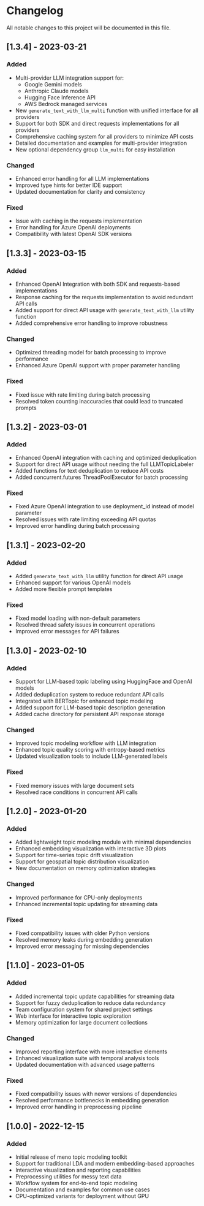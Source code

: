 # Changelog

All notable changes to this project will be documented in this file.

## [1.3.4] - 2023-03-21

### Added
- Multi-provider LLM integration support for:
  - Google Gemini models
  - Anthropic Claude models
  - Hugging Face Inference API
  - AWS Bedrock managed services
- New `generate_text_with_llm_multi` function with unified interface for all providers
- Support for both SDK and direct requests implementations for all providers
- Comprehensive caching system for all providers to minimize API costs
- Detailed documentation and examples for multi-provider integration
- New optional dependency group `llm_multi` for easy installation

### Changed
- Enhanced error handling for all LLM implementations
- Improved type hints for better IDE support
- Updated documentation for clarity and consistency

### Fixed
- Issue with caching in the requests implementation
- Error handling for Azure OpenAI deployments
- Compatibility with latest OpenAI SDK versions

## [1.3.3] - 2023-03-15

### Added
- Enhanced OpenAI Integration with both SDK and requests-based implementations
- Response caching for the requests implementation to avoid redundant API calls
- Added support for direct API usage with `generate_text_with_llm` utility function
- Added comprehensive error handling to improve robustness

### Changed
- Optimized threading model for batch processing to improve performance
- Enhanced Azure OpenAI support with proper parameter handling

### Fixed
- Fixed issue with rate limiting during batch processing
- Resolved token counting inaccuracies that could lead to truncated prompts

## [1.3.2] - 2023-03-01

### Added
- Enhanced OpenAI integration with caching and optimized deduplication
- Support for direct API usage without needing the full LLMTopicLabeler
- Added functions for text deduplication to reduce API costs
- Added concurrent.futures ThreadPoolExecutor for batch processing

### Fixed
- Fixed Azure OpenAI integration to use deployment_id instead of model parameter
- Resolved issues with rate limiting exceeding API quotas
- Improved error handling during batch processing

## [1.3.1] - 2023-02-20

### Added
- Added `generate_text_with_llm` utility function for direct API usage
- Enhanced support for various OpenAI models
- Added more flexible prompt templates

### Fixed
- Fixed model loading with non-default parameters
- Resolved thread safety issues in concurrent operations
- Improved error messages for API failures

## [1.3.0] - 2023-02-10

### Added
- Support for LLM-based topic labeling using HuggingFace and OpenAI models
- Added deduplication system to reduce redundant API calls
- Integrated with BERTopic for enhanced topic modeling
- Added support for LLM-based topic description generation
- Added cache directory for persistent API response storage

### Changed
- Improved topic modeling workflow with LLM integration
- Enhanced topic quality scoring with entropy-based metrics
- Updated visualization tools to include LLM-generated labels

### Fixed
- Fixed memory issues with large document sets
- Resolved race conditions in concurrent API calls

## [1.2.0] - 2023-01-20

### Added
- Added lightweight topic modeling module with minimal dependencies
- Enhanced embedding visualization with interactive 3D plots
- Support for time-series topic drift visualization
- Support for geospatial topic distribution visualization
- New documentation on memory optimization strategies

### Changed
- Improved performance for CPU-only deployments
- Enhanced incremental topic updating for streaming data

### Fixed
- Fixed compatibility issues with older Python versions
- Resolved memory leaks during embedding generation
- Improved error messaging for missing dependencies

## [1.1.0] - 2023-01-05

### Added
- Added incremental topic update capabilities for streaming data
- Support for fuzzy deduplication to reduce data redundancy
- Team configuration system for shared project settings
- Web interface for interactive topic exploration
- Memory optimization for large document collections

### Changed
- Improved reporting interface with more interactive elements
- Enhanced visualization suite with temporal analysis tools
- Updated documentation with advanced usage patterns

### Fixed
- Fixed compatibility issues with newer versions of dependencies
- Resolved performance bottlenecks in embedding generation
- Improved error handling in preprocessing pipeline

## [1.0.0] - 2022-12-15

### Added
- Initial release of meno topic modeling toolkit
- Support for traditional LDA and modern embedding-based approaches
- Interactive visualization and reporting capabilities
- Preprocessing utilities for messy text data
- Workflow system for end-to-end topic modeling
- Documentation and examples for common use cases
- CPU-optimized variants for deployment without GPU